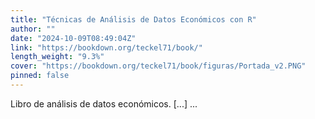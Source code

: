 ```yaml
---
title: "Técnicas de Análisis de Datos Económicos con R"
author: ""
date: "2024-10-09T08:49:04Z"
link: "https://bookdown.org/teckel71/book/"
length_weight: "9.3%"
cover: "https://bookdown.org/teckel71/book/figuras/Portada_v2.PNG"
pinned: false
---
```


Libro de análisis de datos económicos. [...] ...
